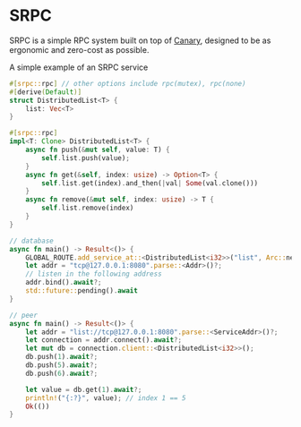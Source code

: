 # SRPC

SRPC is a simple RPC system built on top of [Canary](https://github.com/znx3p0/canary),
designed to be as ergonomic and zero-cost as possible.

A simple example of an SRPC service
```rust
#[srpc::rpc] // other options include rpc(mutex), rpc(none)
#[derive(Default)]
struct DistributedList<T> {
    list: Vec<T>
}

#[srpc::rpc]
impl<T: Clone> DistributedList<T> {
    async fn push(&mut self, value: T) {
        self.list.push(value);
    }
    async fn get(&self, index: usize) -> Option<T> {
        self.list.get(index).and_then(|val| Some(val.clone()))
    }
    async fn remove(&mut self, index: usize) -> T {
        self.list.remove(index)
    }
}
```

```rust
// database
async fn main() -> Result<()> {
    GLOBAL_ROUTE.add_service_at::<DistributedList<i32>>("list", Arc::new(RwLock::new(Default::default())))?;
    let addr = "tcp@127.0.0.1:8080".parse::<Addr>()?;
    // listen in the following address
    addr.bind().await?;
    std::future::pending().await
}

// peer
async fn main() -> Result<()> {
    let addr = "list://tcp@127.0.0.1:8080".parse::<ServiceAddr>()?;
    let connection = addr.connect().await?;
    let mut db = connection.client::<DistributedList<i32>>();
    db.push(1).await?;
    db.push(5).await?;
    db.push(6).await?;

    let value = db.get(1).await?;
    println!("{:?}", value); // index 1 == 5
    Ok(())
}
```
